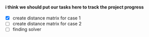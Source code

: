 #### i think we should put our tasks here to track the project progress

- [x] create distance matrix for case 1
- [ ] create distance matrix for case 2
- [ ] finding solver
